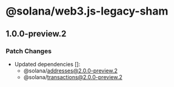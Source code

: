 # @solana/web3.js-legacy-sham

## 1.0.0-preview.2

### Patch Changes

-   Updated dependencies []:
    -   @solana/addresses@2.0.0-preview.2
    -   @solana/transactions@2.0.0-preview.2

